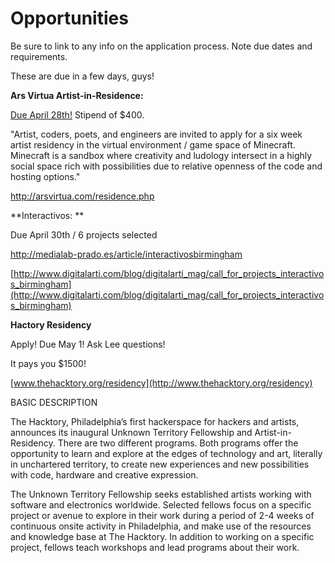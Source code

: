 # Opportunities

Be sure to link to any info on the application process. Note due dates and requirements.

These are due in a few days, guys!

**Ars Virtua Artist-in-Residence:**

<u>Due April 28th!</u> Stipend of $400.

"Artist, coders, poets, and engineers are invited to apply for a six week artist residency in the virtual environment / game space of Minecraft. Minecraft is a sandbox where creativity and ludology intersect in a highly social space rich with possibilities due to relative openness of the code and hosting options."

[](http://arsvirtua.com/residence.php)http://arsvirtua.com/residence.php

**Interactivos: **

Due April 30th / 6 projects selected

[](http://medialab-prado.es/article/interactivosbirmingham)http://medialab-prado.es/article/interactivosbirmingham

[](http://www.digitalarti.com/blog/digitalarti_mag/call_for_projects_interactivos_birmingham)[http://www.digitalarti.com/blog/digitalarti_mag/call_for_projects_interactivos_birmingham](http://www.digitalarti.com/blog/digitalarti_mag/call_for_projects_interactivos_birmingham)

**Hactory Residency**

Apply! Due May 1! Ask Lee questions!

It pays you $1500!

[www.thehacktory.org/residency](http://www.thehacktory.org/residency)

BASIC DESCRIPTION

The Hacktory, Philadelphia’s first hackerspace for hackers and artists, announces its inaugural Unknown Territory Fellowship and Artist-in-Residency. There are two different programs. Both programs offer the opportunity to learn and explore at the edges of technology and art, literally in unchartered territory, to create new experiences and new possibilities with code, hardware and creative expression.

The Unknown Territory Fellowship seeks established artists working with software and electronics worldwide. Selected fellows focus on a specific project or avenue to explore in their work during a period of 2-4 weeks of continuous onsite activity in Philadelphia, and make use of the resources and knowledge base at The Hacktory. In addition to working on a specific project, fellows teach workshops and lead programs about their work.